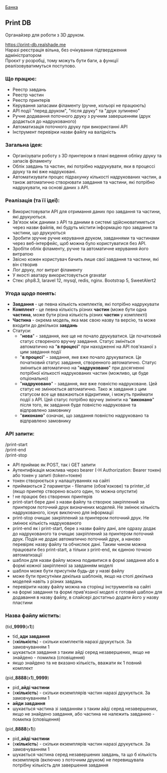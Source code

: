 <a href="https://send.monobank.ua/jar/uUd4ZGseJ" target="_blank">Банка</a>

## Print DB

Органайзер для роботи з 3D друком.

https://print-db.realshade.me<br>
Наразі реєстрація вільна, без очікування підтвердження адміністратором<br>
Проєкт у розробці, тому можуть бути баги, а функції реалізовуватимуться поступово.

<h3>Що працює:</h3>

* Реестр завдань 
* Реестр частин
* Реестр принтерів
* Керування запасами філаменту (ручне, кольорі не працюють)
* API події "перед друком", "після друку" та "друк зупинено"
* Ручне додавання поточного друку з ручним завершенням (друк додається до надрукованого)
* Автоматизація поточного друку при використанні API
* Інструмент перевірки назви файлу на валідність

<h3>Загальна ідея:</h3>

* Організувати роботу з 3D принтером в плані ведення обліку друку та запасів філаменту
* Облік завдань та частин, які потрібно надрукувати, яки в процессі друку та які вже надруковані.
* Автоматизувати процес підрахунку кількості надрукованих частин, а також автоматично створювати завдання та частини, які потрібно надрукувати, на основі даних з API.

<h3>Реалізація (та її ідеї):</h3>

* Використовувати API для отримання даних про завдання та частини, які друкуються.
* Зв'язок між даними з API та даними в системі здійснюватиметься через назви файлів, які будуть містити інформацію про завдання та частини, що друкуються
* Зробити зручне ручне керування друком, завданнями та частинами через веб-інтерфейс, щоб можна було користуватися без API.
* Зробіти облік філаменту, ручне та автоматичне керування його витратою
* Звісно кожен користувач бачить лише свої завдання та частини, які він створив
* Лог друку, лог витрат філаменту
* У якості аватару використовується gravatar
* Стек: php8.3, laravel 12, mysql, redis, nginx. Bootstrap 5, SweetAlert2

<h3>Угода щодо понять:</h3>

* **Завдання** - це певна кількість комплектів, які потрібно надрукувати
* **Комплект** - це певна кількість різних **частин** (може бути одна **частина**, може бути різна кількість різних **частин** у комплекті)
* **Частина** - окрема модель, яка має свою назву та версію, та може входити до декількох **завдань**
* Статуси:
  * "**нова**" - завдання, яке ще не почало друкуватися. Це початковий статус створеного вручну завдання. Статус змініться автоматично на "**в процесі**" при находженні на API пов'язаної з цим завдання події
  * "**в процесі**" - завдання, яке вже почало друкуватися. Це початковий статус завдання, створенного автоматично. Статус зміниться автоматично на "**надруковано**" при досягненні потрібної кількості надрукованих частин (можливо, це буде опціонально)
  * "**надруковано**" - завдання, яке вже повністю надруковане. Цей статус не змінюється автоматично. Тако ж завдання з цим статусом все ще вважаються відкритими, і можуть приймати події з API. Цей статус потрібно вручну змінити на "**виконано**" після того, як завдання буде повністю надруковане та відправлено замовнику
  * "**виконано**" означає, що завдання повністю надруковано та відправлено замовнику

<h3>API запити:</h3>

/print-start<br>
/print-end<br>
/print-stop<br>

* API приймає як POST, так і GET запити
* Аутентифікація можлива через bearer (-H Authorization: Bearer токен) або токен у запиті (token=токен)
* токен створюється у налаштуваннях на сайті 
* приймаються 2 параметри - filename (обов'язкове) та printer_id (якщо принтер створено всього один, то можна опустити)
* ! не працює без створених принтерів
* print-start бере дані з назви файлу та створює закріплений за принтером поточний друк визначених моделей. Не змінює кількість надрукованого, існує виключно для інформації
* print-stop очищає закріплений за принтером поточний друк. Не змінює кількість надрукованого
* print-end як і print-start, бере з назви файлу дані, але одразу додає до надрукованого та очищає закріплений за принтером поточний друк. Подія не додає автоматично поточний друк, а наново перевіряє назву файлу та обчислює дані. Таким чином можна працювати без print-start, а тільки з print-end, як єдиною точкою автоматизації
* шаблон для назви файлу можна подивитися в формі завдання або в формі кожної закріпленої за завданням моделі
* шаблон може бути присутнім будь-де у назві файлу
* може бути присутніми декілька шаблонів, якщо на столі декілька моделей навіть з різних завдань
* перевірити назву файлу можна на сторінці інструментів на сайті
* на формі завдання та формі прив'язаної моделі є готовий шаблон для додавання в назву файлу, в слайсері достатньо додати його у назву пластини

<h3>Назва файлу містить:</h3>

(tid_**9999**(x**1**))
* tid_**ади завдання**
* (x**кількість**) - скільки комплектів наразі друкується. За замовчуванням 1
* шукається завдання з таким айді серед незавершених, якщо не знайдено - помилка (сповіщення)
* якщо знайдено та не вказано кількість, вважати як 1 повний комплект

(pid_**8888**(x**1**)_**9999**)
* pid_**айді частини**
* (x**кількість**) - скільки екземплярів частин наразі друкується. За замовчуванням 1
* **айди завдання**
* шукається частина зі завданням з таким айді серед незавершених, якщо не знайдено завдання, або частина не належить завданню - помилка (сповіщення)

(pid_**8888**(x**1**))
* pid_**айді частини**
* (x**кількість**) - скільки екземплярів частин наразі друкується. За замовчуванням 1
* шукається частина серед незавершених завдань, та що б кількість екземплярів (включно з поточним друком) не перевищувала потрібну кількість для завершення завдання
